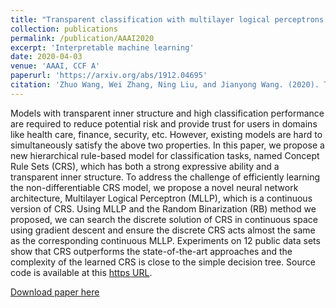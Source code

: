 ```yaml
---
title: "Transparent classification with multilayer logical perceptrons and random binarization"
collection: publications
permalink: /publication/AAAI2020
excerpt: 'Interpretable machine learning'
date: 2020-04-03
venue: 'AAAI, CCF A'
paperurl: 'https://arxiv.org/abs/1912.04695'
citation: 'Zhuo Wang, Wei Zhang, Ning Liu, and Jianyong Wang. (2020). Transparent classification with multilayer logical perceptrons and random binarization. In Proceedings of the AAAI conference on artificial intelligence (Vol. 34, No. 04, pp. 6331-6339).'
---
```


Models with transparent inner structure and high classification performance are required to reduce potential risk and provide trust for users in domains like health care, finance, security, etc. However, existing models are hard to simultaneously satisfy the above two properties. In this paper, we propose a new hierarchical rule-based model for classification tasks, named Concept Rule Sets (CRS), which has both a strong expressive ability and a transparent inner structure. To address the challenge of efficiently learning the non-differentiable CRS model, we propose a novel neural network architecture, Multilayer Logical Perceptron (MLLP), which is a continuous version of CRS. Using MLLP and the Random Binarization (RB) method we proposed, we can search the discrete solution of CRS in continuous space using gradient descent and ensure the discrete CRS acts almost the same as the corresponding continuous MLLP. Experiments on 12 public data sets show that CRS outperforms the state-of-the-art approaches and the complexity of the learned CRS is close to the simple decision tree. Source code is available at this [https URL](https://github.com/12wang3/mllp).


[Download paper here](https://arxiv.org/abs/1912.04695)
